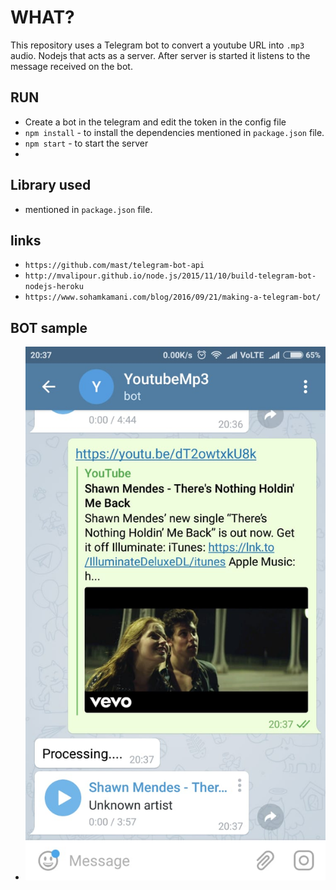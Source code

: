 
# WHAT?

This repository uses a Telegram bot to convert a youtube URL into `.mp3` audio.
Nodejs that acts as a server. After server is started it listens to the message received on the bot.

## RUN
 * Create a bot in the telegram and edit the token in the config file
 * `npm install` - to install the dependencies mentioned in `package.json` file.
 * `npm start`   - to start the server
 * 

## Library used
 * mentioned in `package.json` file.

## links

 * `https://github.com/mast/telegram-bot-api`
 * `http://mvalipour.github.io/node.js/2015/11/10/build-telegram-bot-nodejs-heroku`
 * `https://www.sohamkamani.com/blog/2016/09/21/making-a-telegram-bot/`

## BOT sample
   * ![image](T_Bot.jpeg)